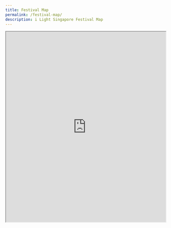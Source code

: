 ```yaml
---
title: Festival Map
permalink: /festival-map/
description: i Light Singapore Festival Map
---
```

<iframe src="https://www.google.com/maps/d/embed?mid=1iocybSAgqXITlJxyuPm-Vo-BxEwqcVc&amp;ehbc=2E312F" width="100%" height="600"></iframe>